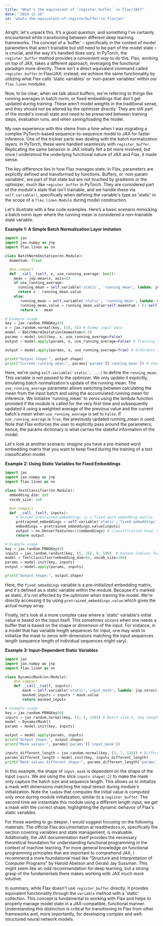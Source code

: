```yaml
---
title: "What's the equivalent of `register_buffer` in Flax/JAX?"
date: "2024-12-16"
id: "whats-the-equivalent-of-registerbuffer-in-flaxjax"
---
```


Alright, let's unpack this. It’s a good question, and something I've certainly encountered while transitioning between different deep learning frameworks. The concept of a ‘buffer’ – specifically in the context of model parameters that aren't trainable but still need to be part of the model state – is crucial, and the way it’s handled does vary. In PyTorch, the `register_buffer` method provides a convenient way to do this. Flax, working on top of JAX, takes a different approach, leveraging the functional paradigm more directly. There isn't a direct equivalent command called `register_buffer` in Flax/JAX; instead, we achieve the same functionality by utilizing what Flax calls 'static variables' or 'non-param variables' within our `flax.linen` modules.

Now, to be clear, when we talk about buffers, we're referring to things like running averages in batch norm, or fixed embeddings that don't get updated during training. These aren’t model weights in the traditional sense, and they should not be altered by the optimizer directly. They are still part of the model's overall state and need to be preserved between training steps, evaluation runs, and when saving/loading the model.

My own experience with this stems from a time when I was migrating a complex PyTorch-based sequence-to-sequence model to JAX for faster inference. One of the trickier parts was dealing with the batch normalization layers. In PyTorch, these were handled seamlessly with `register_buffer`. Replicating the same behavior in JAX initially felt a bit more involved, but once I understood the underlying functional nature of JAX and Flax, it made sense.

The key difference lies in how Flax manages state. In Flax, parameters are explicitly defined and transformed by functions. Buffers, or 'non-param variables', are part of that state but are not touched by gradients or the optimizer, much like `register_buffer` in PyTorch. They are considered part of the module's state that isn't trainable, and we handle these via `self.variable()`, specifically when defining the variable's type as 'static' in the scope of a `flax.linen.Module` during model construction.

Let's illustrate with a few code examples. Here’s a basic scenario mimicking a batch norm layer where the running mean is considered a non-trainable state variable.

**Example 1: A Simple Batch Normalization Layer Imitation**

```python
import jax
import jax.numpy as jnp
import flax.linen as nn

class BatchNormImitation(nn.Module):
  momentum: float

  @nn.compact
  def __call__(self, x, use_running_average: bool):
    mean = jnp.mean(x, axis=0)
    if use_running_average:
      running_mean = self.variable('static', 'running_mean', lambda: jnp.zeros_like(mean))
      return x - running_mean.value
    else:
       running_mean = self.variable('static', 'running_mean', lambda: mean) #Initial value to be mean on the first training iteration
       running_mean.value = running_mean.value*self.momentum + (1-self.momentum)*mean
       return x - mean

# Example usage
key = jax.random.PRNGKey(0)
x = jax.random.normal(key, (10, 5)) # Dummy input data
model = BatchNormImitation(momentum=0.9)
params = model.init(key, x, use_running_average=False)
output = model.apply(params, x, use_running_average=False) # Training Step (initial pass)

output = model.apply(params, x, use_running_average=True) # Inference Step

print("Output shape:", output.shape)
print("Current running mean:", params['params']['running_mean']) # shows the updated running_mean
```

Here, we're using `self.variable('static', ...)` to define the `running_mean`. This variable is not passed to the optimizer. We only update it explicitly, emulating batch normalization's update of the running mean. The `use_running_average` parameter allows switching between calculating the mean from the input batch and using the accumulated running mean for inference. We initialize 'running_mean' to zeros using the lambda function provided if the module is called for the very first time and subsequently updated it using a weighted average of the previous value and the current batch's mean when `use_running_average` is set to `False`. If `use_running_average` is `True`, the previously updated running_mean is used. Note that Flax enforces the user to explicitly pass around the parameters; hence, the params dictionary is what carries the stateful information of the model.

Let's look at another scenario: imagine you have a pre-trained word embedding matrix that you want to keep fixed during the training of a text classification model.

**Example 2: Using Static Variables for Fixed Embeddings**

```python
import jax
import jax.numpy as jnp
import flax.linen as nn

class TextClassifier(nn.Module):
  embedding_dim: int
  vocab_size: int

  @nn.compact
  def __call__(self, inputs):
     # Assume pretrained_embeddings is a fixed word embedding matrix
     pretrained_embeddings = self.variable('static','fixed_embeddings', lambda: jax.random.normal(jax.random.PRNGKey(1), (self.vocab_size, self.embedding_dim)))
     embeddings = pretrained_embeddings.value[inputs]
     output = nn.Dense(features=2)(embeddings) # classification head, with dummy dimensions.
     return output

# Example usage
key = jax.random.PRNGKey(0)
inputs = jax.random.randint(key, (5, 10), 0, 100)  # Random indices for our vocabulary
model = TextClassifier(embedding_dim=64, vocab_size=100)
params = model.init(key, inputs)
output = model.apply(params, inputs)

print("Output shape:", output.shape)
```

Here, the `fixed_embeddings` variable is a pre-initialized embedding matrix, and it's defined as a static variable within the module. Because it's marked as static, it's not affected by the optimizer when training the model. We're directly accessing it by using `pretrained_embeddings.value` which gives the actual numpy array.

Finally, let's look at a more complex case where a 'static' variable's initial value is based on the input itself. This sometimes occurs when one needs a buffer that is based on the shape or dimension of the input. For instance, in a model that has variable length sequences for input, one may wish to initialize the mask to zeros with dimensions matching the input sequences length (sequence length of individual sequences might vary).

**Example 3: Input-Dependent Static Variables**

```python
import jax
import jax.numpy as jnp
import flax.linen as nn

class DynamicMask(nn.Module):
    @nn.compact
    def __call__(self, inputs):
        mask = self.variable('static','input_mask', lambda: jnp.zeros(inputs.shape[:2], dtype=jnp.int32))
        masked_inputs = inputs * mask.value
        return masked_inputs

# Example usage
key = jax.random.PRNGKey(0)
inputs = jax.random.normal(key, (3, 5, 128)) # Batch size:3, Seq Length:5, Dimension:128
model = DynamicMask()
params = model.init(key, inputs)

output = model.apply(params, inputs)
print("Output shape:", output.shape)
print("Mask values:", params['params']['input_mask'])

inputs_different_length = jax.random.normal(key, (3, 7, 128)) # Different length sequence
params_different_length = model.init(key, inputs_different_length)
print("Mask values different shape:", params_different_length['params']['input_mask']) #Different sequence length output
```

In this example, the shape of `input_mask` is dependent on the shape of the input `inputs`. We are using the slice `inputs.shape[:2]` to make the mask only capture the batch size and sequence length. This allows us to initialize a mask with dimensions matching the input tensor during module's initialization. Note the `lambda` that computes the initial value is computed only once during module initialization, similar to a `register_buffer`. The second time we instantiate this module using a different length input, we get a mask with the correct shape, highlighting the dynamic behavior of Flax's static variables.

For those wanting to go deeper, I would suggest focusing on the following materials: The official Flax documentation at readthedocs.io, specifically the section covering variables and state management, is invaluable. Additionally, the JAX documentation itself provides the necessary theoretical foundation for understanding functional programming in the context of machine learning. For more general knowledge on functional programming principles that are important to comprehend JAX, I recommend a more foundational read like “Structure and Interpretation of Computer Programs” by Harold Abelson and Gerald Jay Sussman. This might seem like an odd recommendation for deep learning, but a strong grasp of the fundamentals there makes working with JAX much more intuitive.

In summary, while Flax doesn't use `register_buffer` directly, it provides equivalent functionality through the `variable` method with a 'static' collection. This concept is fundamental to working with Flax and helps to properly manage model state in a JAX-compatible, functional manner. Understanding this distinction is critical for transitioning to Flax from other frameworks and, more importantly, for developing complex and well-structured neural network models.
